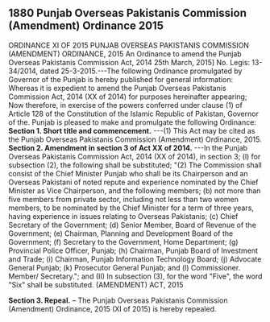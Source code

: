 ## 1880 Punjab Overseas Pakistanis Commission (Amendment) Ordinance 2015
 
ORDINANCE XI OF 2015
PUNJAB OVERSEAS PAKISTANIS COMMISSION (AMENDMENT) ORDINANCE, 2015
An Ordinance to amend the Punjab Overseas
Pakistanis Commission Act, 2014
25th March, 2015]
No. Legis: 13-34/2014, dated 25-3-2015.---The following Ordinance promulgated by Governor of the Punjab is hereby published for general information:
Whereas it is expedient to amend the Punjab Overseas Pakistanis Commission Act, 2014 (XX of 2014) for purposes hereinafter appearing;
Now therefore, in exercise of the powers conferred under clause (1) of Article 128 of the Constitution of the Islamic Republic of Pakistan, Governor of the. Punjab is pleased to make and promulgate the following Ordinance:
**Section 1. Short title and commencement.**
---(1) This Act may be cited as the Punjab Overseas Pakistanis Commission (Amendment) Ordinance, 2015.
**Section 2. Amendment in section 3 of Act XX of 2014.**
---In the Punjab Overseas Pakistanis Commission Act, 2014 (XX of 2014), in section 3;
   (l) for subsection (2), the following shall be substituted;
   "(2) The Commission shall consist of the Chief Minister Punjab who shall be its Chairperson and an Overseas Pakistani of noted repute and experience nominated by the Chief Minister as Vice Chairperson, and the following members;
   (b) not more than five members from private sector, including not less than two women members, to be nominated by the Chief Minister for a term of three years, having experience in issues relating to Overseas Pakistanis;
   (c) Chief Secretary of the Government;
   (d) Senior Member, Board of Revenue of the Government;
   (e) Chairman, Planning and Development Board of the Government;
   (f) Secretary to the Government, Home Department;
   (g) Provincial Police Officer, Punjab;
   (h) Chairman, Punjab Board of Investment and Trade;
   (i) Chairman, Punjab Information Technology Board;
   (j) Advocate General Punjab;
   (k) Prosecutor General Punjab; and
   (l) Commissioner. Member/
   Secretary."; and
   (II) In subsection (3), for the word "Five", the word "Six" shall be substituted.
   (AMENDMENT) ACT, 2015


 
**Section 3. Repeal.**
– The Punjab Overseas Pakistanis Commission (Amendment) Ordinance, 2015 (XI of 2015) is hereby repealed.

